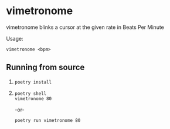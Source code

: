 # vimetronome

vimetronome blinks a cursor at the given rate in Beats Per Minute

Usage:

    vimetronome <bpm>

## Running from source

1. `poetry install`
2. ```
   poetry shell
   vimetronome 80
   ```
   -or-
   ```
   poetry run vimetronome 80
   ```


